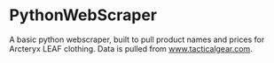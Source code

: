 # PythonWebScraper
A basic python webscraper, built to pull product names and prices for Arcteryx LEAF clothing. Data is pulled from www.tacticalgear.com. 
